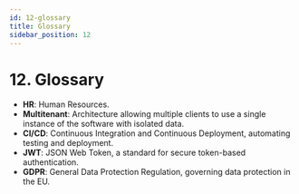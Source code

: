 ```yaml
---
id: 12-glossary
title: Glossary
sidebar_position: 12
---
```


# 12. Glossary

- **HR**: Human Resources.
- **Multitenant**: Architecture allowing multiple clients to use a single instance of the software with isolated data.
- **CI/CD**: Continuous Integration and Continuous Deployment, automating testing and deployment.
- **JWT**: JSON Web Token, a standard for secure token-based authentication.
- **GDPR**: General Data Protection Regulation, governing data protection in the EU.
